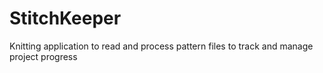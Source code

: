 # StitchKeeper
Knitting application to read and process pattern files to track and manage project progress 
